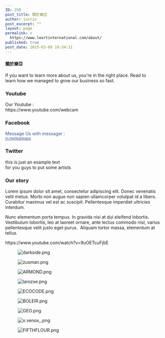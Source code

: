 ```yaml
---
ID: 250
post_title: 關於樂亞
author: justin
post_excerpt: ""
layout: page
permalink: >
  https://www.leartinternational.com/about/
published: true
post_date: 2015-03-09 10:34:11
---
```

<h4>關於樂亞</h4>		
		<p>If you want to learn more about us, you're in the right place. Read to learn how we managed to grow our business so fast.</p>		
				<h3>
					Youtube
				</h3>
				<p>Our Youtube : <br>https://www.youtube.com/webcam</p>
				<h3>
					Facebook
				</h3>
				<p><font color="#365899" face="inherit">Message Us with messager :&nbsp;<br></font><a href="https://m.me/leartpass" target="_blank" data-lynx-mode="asynclazy" data-lynx-uri="https://l.facebook.com/l.php?u=https%3A%2F%2Fm.me%2Fleartpass&amp;h=AT1clZMoJb3aYJdS1RW6u0Ywotak-A4WFNbWOATCL92QmyXkcnm6PMreF1Q1uLQz4mN0eZqPsb7H0yuEIpHY8HwI52khzm9KWp5IF7Q4hD1W85XSmwLJuUnxMUpqn0bVfFHs8g" style="color: rgb(54, 88, 153); font-family: Helvetica, Arial, sans-serif; font-size: 12px; white-space: normal; cursor: pointer; text-align: start; background-color: rgb(255, 255, 255);">m.me/leartpass</a></p>
				<h3>
					Twitter
				</h3>
				<p>this is just  an example text<br>for you guys to put some artists</p>
			<h3>Our story</h3>		
		<p>Lorem ipsum dolor sit amet, consectetur adipiscing elit. Donec venenatis velit metus. Morbi non augue non sapien ullamcorper volutpat id a libero. Curabitur maximus vel est ac suscipit. Pellentesque imperdiet ultricies interdum. </p><p>Nunc elementum porta tempus. In gravida nisi at dui eleifend lobortis. Vestibulum lobortis, leo at laoreet ornare, ante lectus commodo nisl, varius pellentesque velit justo eget purus.  Aliquam tortor massa, elementum at tellus. </p>https://www.youtube.com/watch?v=9uOETcuFjbE		
				<figure><img src="https://www.leartinternational.com/wordpress/wp-content/uploads/elementor/thumbs/darkside-ntuv0hbdw6ztho4hfsla00u31hqgvxy5f67emattyg.png" alt="darkside.png" /></figure><figure><img src="https://www.leartinternational.com/wordpress/wp-content/uploads/elementor/thumbs/zusman-ntuv0ehvbovyiu8kw9deajjp9c4d8umyes8y6gy0h4.png" alt="zusman.png" /></figure><figure><img src="https://www.leartinternational.com/wordpress/wp-content/uploads/elementor/thumbs/ARMOND-ntuv0aqikcqt8ee1i7qw0khuvsmwe28129n09d3l60.png" alt="ARMOND.png" /></figure><figure><img src="https://www.leartinternational.com/wordpress/wp-content/uploads/elementor/thumbs/larozse-ntuv07wzzumy9ki4yoj0b37h3n0sqywu1vojtj7roo.png" alt="larozse.png" /></figure><figure><img src="https://www.leartinternational.com/wordpress/wp-content/uploads/elementor/thumbs/ECOCODE-ntmy6yr60ypdtlxernlqrgmyj40b247aczcso5tgq0.png" alt="ECOCODE.png" /></figure><figure><img src="https://www.leartinternational.com/wordpress/wp-content/uploads/elementor/thumbs/BOLEIR-ntuv00eah6cnoot26l9zr53sck1v1e2zcugnzbix2g.png" alt="BOLEIR.png" /></figure><figure><img src="https://www.leartinternational.com/wordpress/wp-content/uploads/elementor/thumbs/GEO-ntuuzxkrwo8spux5n2241ntekefrearscgi7jhn3l4.png" alt="GEO.png" /></figure><figure><img src="https://www.leartinternational.com/wordpress/wp-content/uploads/elementor/thumbs/x.venox_-ntuuzttf5c3nff2m90flrork6uyajicuzxw9mdsoa0.png" alt="x.venox_.png" /></figure><figure><img src="https://www.leartinternational.com/wordpress/wp-content/uploads/elementor/thumbs/FIFTHFLOUR-ntuuzqzwktzsgl6pph7q27h6epc6wf1nzjxt6jwuso.png" alt="FIFTHFLOUR.png" /></figure>